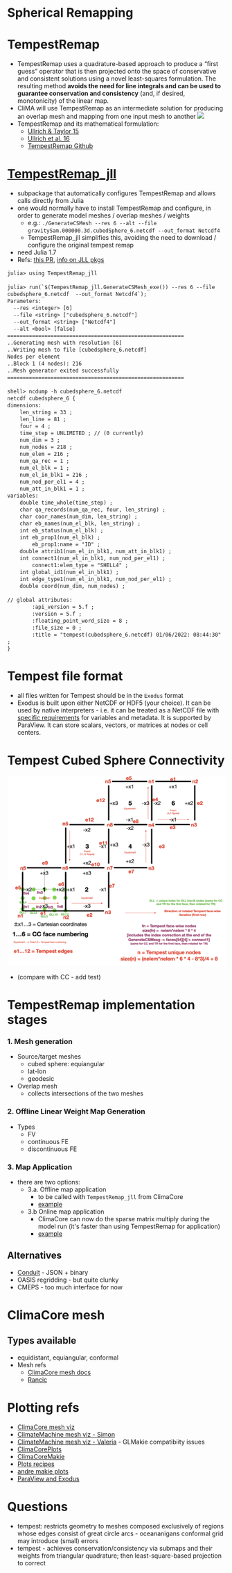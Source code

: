 # **Spherical Remapping**

# TempestRemap
- TempestRemap uses a quadrature-based approach to produce a “first guess” operator that is then projected onto the space of conservative and consistent solutions using a novel least-squares formulation. The resulting method **avoids the need for line integrals and can be used to guarantee conservation and consistency** (and, if desired, monotonicity) of the linear map.
- CliMA will use TempestRemap as an intermediate solution for producing an overlap mesh and mapping from one input mesh to another
![](figures/tempest_cc_pipeline.png)
- TempestRemap and its mathematical formulation:
	- [Ullrich & Taylor 15](https://journals.ametsoc.org/view/journals/mwre/143/6/mwr-d-14-00343.1.xml )
	- [Ullrich et al. 16](https://journals.ametsoc.org/view/journals/mwre/144/4/mwr-d-15-0301.1.xml)
	- [TempestRemap Github](https://github.com/ClimateGlobalChange/tempestremap)

# [TempestRemap_jll](https://github.com/JuliaPackaging/Yggdrasil/tree/master/T/TempestRemap)
- subpackage that automatically configures TempestRemap and allows calls directly from Julia
- one would normally have to install TempestRemap and configure, in order to generate model meshes / overlap meshes / weights
	- e.g.: `./GenerateCSMesh --res 6 --alt --file gravitySam.000000.3d.cubedSphere_6.netcdf --out_format Netcdf4`
	- TempestRemap_jll simplifies this, avoiding the need to download / configure the original tempest remap 
- need Julia 1.7 
- Refs: [this PR](https://github.com/JuliaPackaging/Yggdrasil/pull/4174), [info on JLL pkgs](https://docs.binarybuilder.org/stable/jll/)
```
julia> using TempestRemap_jll

julia> run(`$(TempestRemap_jll.GenerateCSMesh_exe()) --res 6 --file cubedsphere_6.netcdf  --out_format Netcdf4`);
Parameters:
  --res <integer> [6] 
  --file <string> ["cubedsphere_6.netcdf"] 
  --out_format <string> ["Netcdf4"] 
  --alt <bool> [false] 
=========================================================
..Generating mesh with resolution [6]
..Writing mesh to file [cubedsphere_6.netcdf] 
Nodes per element
..Block 1 (4 nodes): 216
..Mesh generator exited successfully
=========================================================

shell> ncdump -h cubedsphere_6.netcdf
netcdf cubedsphere_6 {
dimensions:
	len_string = 33 ;
	len_line = 81 ;
	four = 4 ;
	time_step = UNLIMITED ; // (0 currently)
	num_dim = 3 ;
	num_nodes = 218 ;
	num_elem = 216 ;
	num_qa_rec = 1 ;
	num_el_blk = 1 ;
	num_el_in_blk1 = 216 ;
	num_nod_per_el1 = 4 ;
	num_att_in_blk1 = 1 ;
variables:
	double time_whole(time_step) ;
	char qa_records(num_qa_rec, four, len_string) ;
	char coor_names(num_dim, len_string) ;
	char eb_names(num_el_blk, len_string) ;
	int eb_status(num_el_blk) ;
	int eb_prop1(num_el_blk) ;
		eb_prop1:name = "ID" ;
	double attrib1(num_el_in_blk1, num_att_in_blk1) ;
	int connect1(num_el_in_blk1, num_nod_per_el1) ;
		connect1:elem_type = "SHELL4" ;
	int global_id1(num_el_in_blk1) ;
	int edge_type1(num_el_in_blk1, num_nod_per_el1) ;
	double coord(num_dim, num_nodes) ;

// global attributes:
		:api_version = 5.f ;
		:version = 5.f ;
		:floating_point_word_size = 8 ;
		:file_size = 0 ;
		:title = "tempest(cubedsphere_6.netcdf) 01/06/2022: 08:44:30" ;
}
```

# Tempest file format
- all files written for Tempest should be in the `Exodus` format
- Exodus is built upon either NetCDF or HDF5 (your choice). It can be used by native interpreters - i.e. it can be treated as a NetCDF file with [specific requirements](https://www.osti.gov/servlets/purl/6902151) for variables and metadata. It is supported by ParaView. It can store scalars, vectors, or matrices at nodes or cell centers.

# Tempest Cubed Sphere Connectivity
![](../figures/tempest_mesh.png)
- (compare with CC - add test)

# TempestRemap implementation stages
### 1. Mesh generation
- Source/target meshes
	- cubed sphere: equiangular
	- lat-lon
	- geodesic
- Overlap mesh
	- collects intersections of the two meshes

### 2. Offline Linear Weight Map Generation
- Types 
	- FV
	- continuous FE
	- discontinuous FE


### 3. Map Application
- there are two options:
	- 3.a. Offline map application
		- to be called with `TempestRemap_jll` from ClimaCore
		- [example](https://github.com/CliMA/ClimaCore.jl/blob/main/lib/ClimaCoreTempestRemap/test/netcdf.jl#L62)
	- 3.b Online map application
		- ClimaCore can now do the sparse matrix multiply during the model run (it's faster than using TempestRemap for application)
		- [example](XXX)

## Alternatives
- [Conduit](https://llnl-conduit.readthedocs.io/en/latest/blueprint_mesh.html) - JSON + binary
- OASIS regridding - but quite clunky
- CMEPS - too much interface for now

# ClimaCore mesh

## Types available
- equidistant, equiangular, conformal 
- Mesh refs
	- [ClimaCore mesh docs](https://clima.github.io/ClimaCore.jl/dev/api/#Meshes
	)
	- [Rancic](https://journals.ametsoc.org/view/journals/mwre/145/3/mwr-d-16-0178.1.xml)

# Plotting refs
- [ClimaCore mesh viz](https://gist.github.com/LenkaNovak/b9c4ea8906bd7a9452b0b4c11bda9dee)
- [ClimateMachine mesh viz - Simon](https://gist.github.com/simonbyrne/968fdc39e1e94542bda3b2cf574c6a93)
- [ClimateMachine mesh viz - Valeria](https://gist.github.com/valeriabarra/e92f165008492b3208e2110672a3cef3) - GLMakie compatibiity issues
- [ClimaCorePlots](https://github.com/CliMA/ClimaCore.jl/tree/main/lib/ClimaCorePlots#climacoreplots)
- [ClimaCoreMakie](https://github.com/CliMA/ClimaCore.jl/blob/4b9c60192ea6963e6794dfa42f0f2d1b1bbe6825/lib/ClimaCoreMakie/README.md)
- [Plots recipes](https://docs.juliaplots.org/latest/recipes/)
- [andre makie plots](https://github.com/LenkaNovak/earth_system_modelling_guide/blob/main/numerical_design/mesh/ClimateMachineGridInitStateViz.ipynb)
- [ParaView and Exodus](https://discourse.paraview.org/t/which-file-format-is-right-for-me/6633/2)

# Questions
- tempest: restricts geometry to meshes composed exclusively of regions whose edges consist of great circle arcs - oceananigans conformal grid may introduce (small) errors
- tempest - achieves conservation/consistency via submaps and their weights from triangular quadrature; then least-square-based projection to correct

